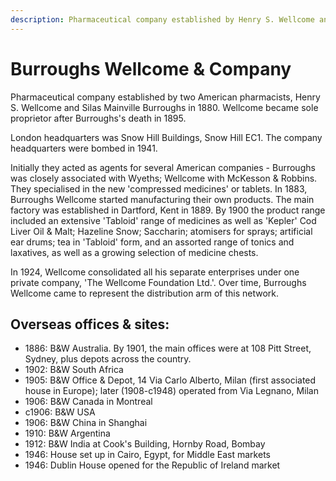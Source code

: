 ```yaml
---
description: Pharmaceutical company established by Henry S. Wellcome and Silas Burroughs.
---
```


# Burroughs Wellcome & Company

Pharmaceutical company established by two American pharmacists, Henry S. Wellcome and Silas Mainville Burroughs in 1880. Wellcome became sole proprietor after Burroughs's death in 1895.

London headquarters was Snow Hill Buildings, Snow Hill EC1. The company headquarters were bombed in 1941.

Initially they acted as agents for several American companies - Burroughs was closely associated with Wyeths; Wellcome with McKesson & Robbins. They specialised in the new 'compressed medicines' or tablets. In 1883, Burroughs Wellcome started manufacturing their own products. The main factory was established in Dartford, Kent in 1889. By 1900 the product range included an extensive 'Tabloid' range of medicines as well as 'Kepler' Cod Liver Oil & Malt; Hazeline Snow; Saccharin; atomisers for sprays; artificial ear drums; tea in 'Tabloid' form, and an assorted range of tonics and laxatives, as well as a growing selection of medicine chests.

In 1924, Wellcome consolidated all his separate enterprises under one private company, 'The Wellcome Foundation Ltd.'. Over time, Burroughs Wellcome came to represent the distribution arm of this network.

## Overseas offices & sites:
* 1886: B&W Australia. By 1901, the main offices were at 108 Pitt Street, Sydney, plus depots across the country.
* 1902: B&W South Africa
* 1905: B&W Office & Depot, 14 Via Carlo Alberto, Milan (first associated house in Europe); later (1908-c1948) operated from Via Legnano, Milan
* 1906: B&W Canada in Montreal
* c1906: B&W USA
* 1906: B&W China in Shanghai
* 1910: B&W Argentina
* 1912: B&W India at Cook's Building, Hornby Road, Bombay
* 1946: House set up in Cairo, Egypt, for Middle East markets
* 1946: Dublin House opened for the Republic of Ireland market
